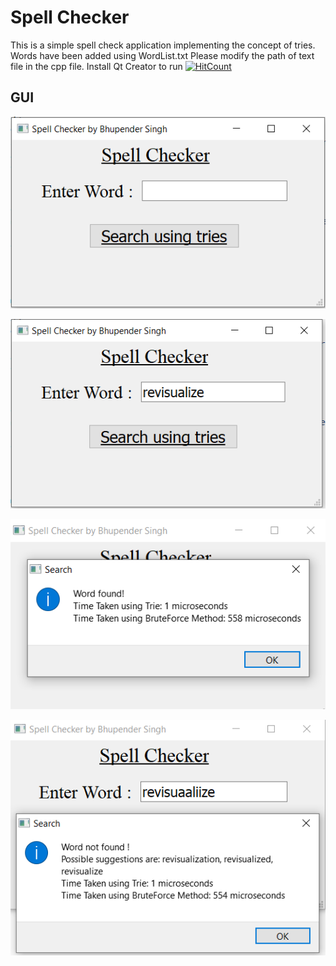 # Spell Checker

This is a simple spell check application implementing the concept of tries. Words have been added using WordList.txt
Please modify the path of text file in the cpp file.
Install Qt Creator to run
[![HitCount](http://hits.dwyl.com/bhupendersinghh/spell-checker.svg)](http://hits.dwyl.com/bhupendersinghh/spell-checker)

## GUI
![Starting](https://github.com/bhupendersinghh/spell-checker/blob/master/images/1.PNG)

![Searching](https://github.com/bhupendersinghh/spell-checker/blob/master/images/2.PNG)

![Result](https://github.com/bhupendersinghh/spell-checker/blob/master/images/3.PNG)

![Unsuccesful Search](https://github.com/bhupendersinghh/spell-checker/blob/master/images/4.PNG)
